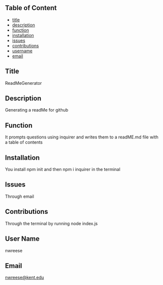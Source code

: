 ## Table of Content
* [title](#title)
* [description](#description)
* [function](#function)
* [installation](#installation)
* [issues](#issues)
* [contributions](#contributions)
* [username](#username)
* [email](#email)

## Title
ReadMeGenerator
## Description
Generating a readMe for github
## Function
It prompts questions using inquirer and writes them to a readME.md file with a table of contents
## Installation
You install npm init and then npm i inquirer in the terminal 
## Issues
Through email
## Contributions
Through the terminal by running node index.js
## User Name
nwreese
## Email
nwreese@kent.edu
